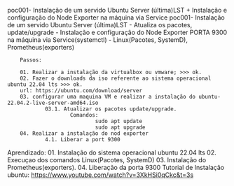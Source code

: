 poc001- Instalação de um servido Ubuntu Server (última)LST + Instalação e configuração do Node Exporter na máquina via Service
poc001- Instalação de um servido Ubuntu Server (última)LST
        - Atualiza os pacotes, update/upgrade
        - Instalação e configuração do Node Exporter PORTA 9300 na máquina via Service(systemctl)
        - Linux(Pacotes, SystemD), Prometheus(exporters)

        Passos:

        01. Realizar a instalação da virtualbox ou vmware; >>> ok.
        02. Fazer o downloads da iso referente ao sistema operacional ubuntu 22.04 lts >>> ok.
        url: https://ubuntu.com/download/server
        03. configurar uma maquina VM e realizar a instalação do ubuntu-22.04.2-live-server-amd64.iso
                03.1. Atualizar os pacotes update/upgrade.
                        Comandos:
                                sudo apt update
                                sudo apt upgrade
        04. Realizar a instalação do nod exporter
                4.1. Liberar a port 9300

Aprendizado: 
        01. Instalação do sistema operacional ubuntu 22.04 lts
        02. Execuçao dos comandos Linux(Pacotes, SystemD)
        03. Instalação do Prometheus(exporters).
        04. Liberação da porta 9300
Tutorial de Instalação ubuntu: https://www.youtube.com/watch?v=3XkHSi0qCkc&t=3s
